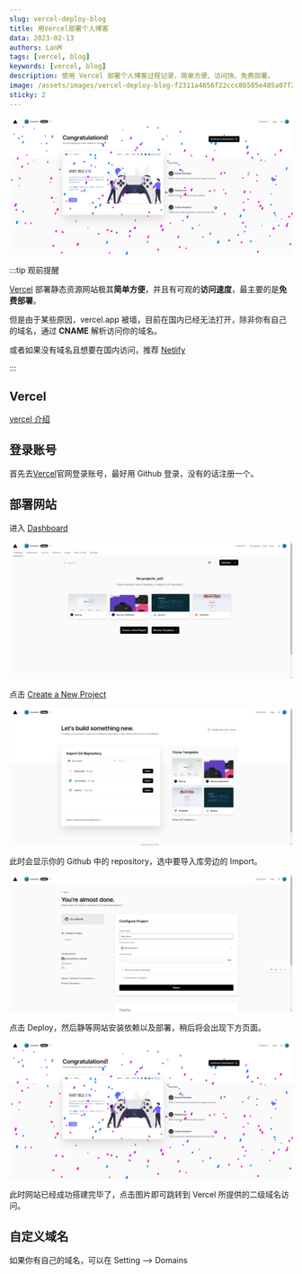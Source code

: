 ```yaml
---
slug: vercel-deploy-blog
title: 用Vercel部署个人博客
data: 2023-02-13
authors: LanM
tags: [vercel, blog]
keywords: [vercel, blog]
description: 使用 Vercel 部署个人博客过程记录，简单方便、访问快、免费部署。
image: /assets/images/vercel-deploy-blog-f2311a4656f22ccc8b585e485a07f237.png
sticky: 2
---
```


![image](./img/vercel-deploy-blog.png)

:::tip 观前提醒

[Vercel](https://vercel.com/) 部署静态资源网站极其**简单方便**，并且有可观的**访问速度**，最主要的是**免费部署**。

但是由于某些原因，vercel.app 被墙，目前在国内已经无法打开，除非你有自己的域名，通过 **CNAME** 解析访问你的域名。

或者如果没有域名且想要在国内访问，推荐 [Netlify](https://app.netlify.com/)

:::

<!-- truncate -->

## Vercel

[vercel 介绍](https://zhuanlan.zhihu.com/p/452654619?utm_id=0)

## 登录账号

首先去[Vercel](https://vercel.com/)官网登录账号，最好用 Github 登录，没有的话注册一个。

## 部署网站

进入 [Dashboard](https://vercel.com/dashboard)

![image](./img/create-vercel.png)

点击 [Create a New Project](https://vercel.com/new)

![image](./img/import-vercel.png)

此时会显示你的 Github 中的 repository，选中要导入库旁边的 Import。

![image](./img/deploy-vercel.png)

点击 Deploy，然后静等网站安装依赖以及部署，稍后将会出现下方页面。

![image](./img/vercel-deploy-blog.png)

此时网站已经成功搭建完毕了，点击图片即可跳转到 Vercel 所提供的二级域名访问。

## 自定义域名

如果你有自己的域名，可以在 Setting --> Domains
